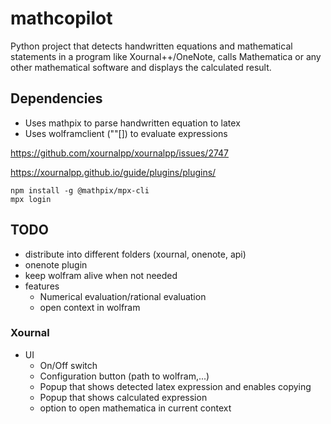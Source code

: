 # mathcopilot
Python project that detects handwritten equations and mathematical statements in a program like Xournal++/OneNote, calls Mathematica or any other mathematical software and displays the calculated result.

## Dependencies
- Uses mathpix to parse handwritten equation to latex
- Uses wolframclient (""[]) to evaluate expressions

https://github.com/xournalpp/xournalpp/issues/2747

https://xournalpp.github.io/guide/plugins/plugins/

```
npm install -g @mathpix/mpx-cli
mpx login
```
## TODO
- distribute into different folders (xournal, onenote, api)
- onenote plugin
- keep wolfram alive when not needed
- features
  - Numerical evaluation/rational evaluation
  - open context in wolfram
  
### Xournal
- UI
  - On/Off switch
  - Configuration button (path to wolfram,...)
  - Popup that shows detected latex expression and enables copying
  - Popup that shows calculated expression
  - option to open mathematica in current context

